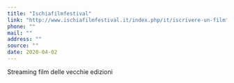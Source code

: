 ```yaml
---
title: "Ischiafilmfestival"
link: "http://www.ischiafilmfestival.it/index.php/it/iscrivere-un-film"
phone: ""
mail: ""
address: ""
source: ""
date: 2020-04-02
---
```


Streaming film delle vecchie edizioni
